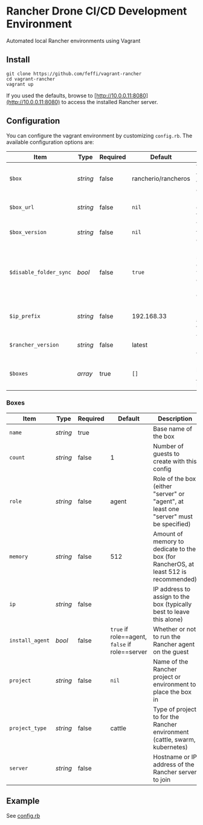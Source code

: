 # Rancher Drone CI/CD Development Environment

Automated local Rancher environments using Vagrant

## Install

```
git clone https://github.com/feffi/vagrant-rancher
cd vagrant-rancher
vagrant up
```

If you used the defaults, browse to [http://10.0.0.11:8080](http://10.0.0.11:8080) to access the installed Rancher server.

## Configuration

You can configure the vagrant environment by customizing `config.rb`. The available configuration options are:

| Item                   | Type     | Required | Default             | Description                                                              |
|------------------------|----------|----------|---------------------|--------------------------------------------------------------------------|
| `$box`                 | *string* | false    | rancherio/rancheros | Vagrant box to use for the environment                                   |
| `$box_url`             | *string* | false    | `nil`               | URL to download the box                                                  |
| `$box_version`         | *string* | false    | `nil`               | Version of the box to download                                           |
| `$disable_folder_sync` | *bool*   | false    | `true`              | Disable syncing the current working directory to "/vagrant" on the guest |
| `$ip_prefix`           | *string* | false    | 192.168.33          | Prefix for all IPs assigned to the guests                                |
| `$rancher_version`     | *string* | false    | latest              | Version of Rancher to deploy                                             |
| `$boxes`               | *array*  | true     | `[]`                | List of boxes (see [Boxes](#boxes) table below)                                  |

### Boxes

| Item            | Type     | Required | Default                                        | Description                                                                           |
|-----------------|----------|----------|------------------------------------------------|---------------------------------------------------------------------------------------|
| `name`          | *string* | true     |                                                | Base name of the box                                                                  |
| `count`         | *string* | false    | 1                                              | Number of guests to create with this config                                           |
| `role`          | *string* | false    | agent                                          | Role of the box (either "server" or "agent", at least one "server" must be specified) |
| `memory`        | *string* | false    | 512                                            | Amount of memory to dedicate to the box (for RancherOS, at least 512 is recommended)  |
| `ip`            | *string* | false    | <computed>                                     | IP address to assign to the box (typically best to leave this alone)                  |
| `install_agent` | *bool*   | false    | `true` if role==agent, `false` if role==server | Whether or not to run the Rancher agent on the guest                                  |
| `project`       | *string* | false    | `nil`                                          | Name of the Rancher project or environment to place the box in                        |
| `project_type`  | *string* | false    | cattle                                         | Type of project to for the Rancher environment (cattle, swarm, kubernetes)            |
| `server`        | *string* | false    | <computed>                                     | Hostname or IP address of the Rancher server to join                                  |

## Example

See [config.rb](config.rb)
